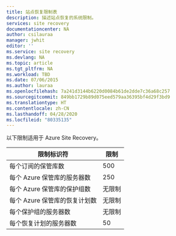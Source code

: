 ```yaml
---
title: 站点恢复限制表
description: 描述站点恢复的系统限制。
services: site recovery
documentationcenter: NA
author: csilauraa
manager: jwhit
editor: ''
ms.service: site recovery
ms.devlang: NA
ms.topic: article
ms.tgt_pltfrm: NA
ms.workload: TBD
ms.date: 07/06/2015
ms.author: lauraa
ms.openlocfilehash: 7a241d3144b6220d0084b61de2dde7c36a68c257
ms.sourcegitcommit: 849bb1729b89d075eed579aa36395bf4d29f3bd9
ms.translationtype: HT
ms.contentlocale: zh-CN
ms.lasthandoff: 04/28/2020
ms.locfileid: "80335135"
---
```

以下限制适用于 Azure Site Recovery。

| 限制标识符 | 限制 |
| --- | --- |
| 每个订阅的保管库数 |500 |     
| 每个 Azure 保管库的服务器数 |250 |
| 每个 Azure 保管库的保护组数 |无限制 |
| 每个 Azure 保管库的恢复计划数 |无限制 |
| 每个保护组的服务器数 |无限制 |
| 每个恢复计划的服务器数 |50 |

